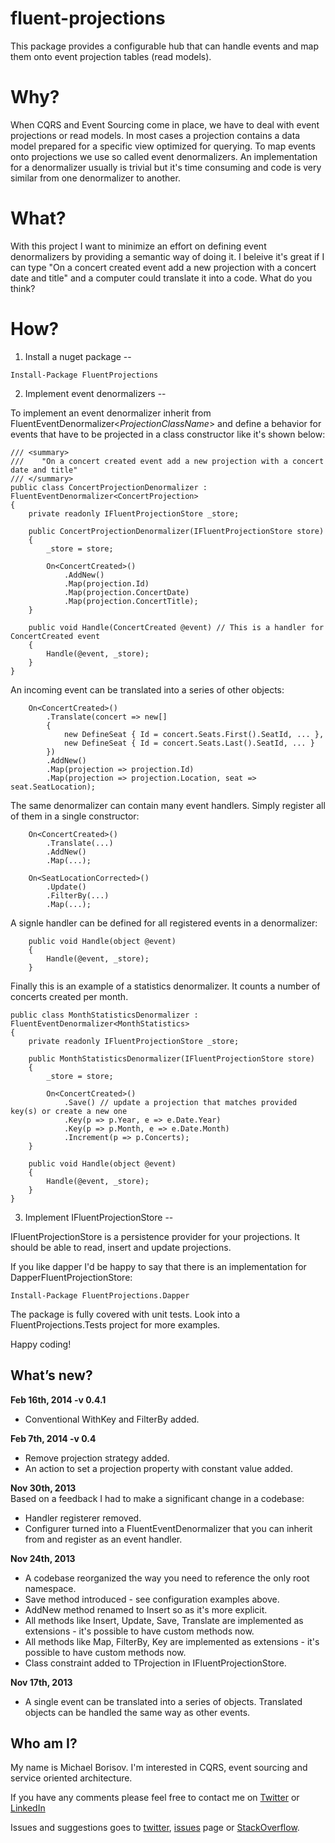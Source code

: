 fluent-projections
==================

This package provides a configurable hub that can handle events and map them onto event projection tables (read models).

Why?
====

When CQRS and Event Sourcing come in place, we have to deal with event projections or read models. In most cases a projection contains a data model prepared for a specific view optimized for querying. To map events onto projections we use so called event denormalizers. An implementation for a denormalizer usually is trivial but it's time consuming and code is very similar from one denormalizer to another.

What?
====

With this project I want to minimize an effort on defining event denormalizers by providing a semantic way of doing it. I beleive it's great if I can type "On a concert created event add a new projection with a concert date and title" and a computer could translate it into a code. What do you think?

How?
====

1. Install a nuget package
--

```
Install-Package FluentProjections
```

2. Implement event denormalizers
--

To implement an event denormalizer inherit from FluentEventDenormalizer<_ProjectionClassName_> and define a behavior for events that have to be projected in a class constructor like it's shown below:

```
/// <summary>
///    "On a concert created event add a new projection with a concert date and title"
/// </summary> 
public class ConcertProjectionDenormalizer : FluentEventDenormalizer<ConcertProjection>
{
    private readonly IFluentProjectionStore _store;
    
    public ConcertProjectionDenormalizer(IFluentProjectionStore store)
    {
        _store = store;

        On<ConcertCreated>()
            .AddNew()
            .Map(projection.Id)
            .Map(projection.ConcertDate)
            .Map(projection.ConcertTitle);
    }

    public void Handle(ConcertCreated @event) // This is a handler for ConcertCreated event
    {
        Handle(@event, _store);
    }
}
```

An incoming event can be translated into a series of other objects:

```
    On<ConcertCreated>()
        .Translate(concert => new[]
        {
            new DefineSeat { Id = concert.Seats.First().SeatId, ... },
            new DefineSeat { Id = concert.Seats.Last().SeatId, ... }
        })
        .AddNew()
        .Map(projection => projection.Id)
        .Map(projection => projection.Location, seat => seat.SeatLocation);
```

The same denormalizer can contain many event handlers. Simply register all of them in a single constructor:
```
    On<ConcertCreated>()
        .Translate(...)
        .AddNew()
        .Map(...);

    On<SeatLocationCorrected>()
        .Update()
        .FilterBy(...)
        .Map(...);
```

A signle handler can be defined for all registered events in a denormalizer:

```
    public void Handle(object @event)
    {
        Handle(@event, _store);
    }
```

Finally this is an example of a statistics denormalizer. It counts a number of concerts created per month.
```
public class MonthStatisticsDenormalizer : FluentEventDenormalizer<MonthStatistics>
{
    private readonly IFluentProjectionStore _store;

    public MonthStatisticsDenormalizer(IFluentProjectionStore store)
    {
        _store = store;

        On<ConcertCreated>()
            .Save() // update a projection that matches provided key(s) or create a new one
            .Key(p => p.Year, e => e.Date.Year)
            .Key(p => p.Month, e => e.Date.Month)
            .Increment(p => p.Concerts);
    }

    public void Handle(object @event)
    {
        Handle(@event, _store);
    }
}
```

3. Implement IFluentProjectionStore<TProjection>
--

IFluentProjectionStore<TProjection> is a persistence provider for your projections. It should be able to read, insert and update projections.

If you like dapper I'd be happy to say that there is an implementation for DapperFluentProjectionStore:
```
Install-Package FluentProjections.Dapper
```

The package is fully covered with unit tests. Look into a FluentProjections.Tests project for more examples.

Happy coding!

What’s new?
-----------

**Feb 16th, 2014 -v 0.4.1**      
- Conventional WithKey and FilterBy added.

**Feb 7th, 2014 -v 0.4**      
- Remove projection strategy added.
- An action to set a projection property with constant value added.

**Nov 30th, 2013**      
Based on a feedback I had to make a significant change in a codebase:
- Handler registerer removed.
- Configurer turned into a FluentEventDenormalizer that you can inherit from and register as an event handler.

**Nov 24th, 2013**      
- A codebase reorganized the way you need to reference the only root namespace.
- Save method introduced - see configuration examples above.
- AddNew method renamed to Insert so as it's more explicit.
- All methods like Insert, Update, Save, Translate are implemented as extensions - it's possible to have custom methods now.
- All methods like Map, FilterBy, Key are implemented as extensions - it's possible to have custom methods now.
- Class constraint added to TProjection in IFluentProjectionStore.

**Nov 17th, 2013**      
- A single event can be translated into a series of objects. Translated objects can be handled the same way as other events.

Who am I?
--
My name is Michael Borisov. I'm interested in CQRS, event sourcing and service oriented architecture.

If you have any comments please feel free to contact me on [Twitter](https://twitter.com/fkem) or [LinkedIn](https://www.linkedin.com/in/michaelborisov)

Issues and suggestions goes to [twitter](https://twitter.com/search?q=fluentprojections&src=typd), [issues](https://github.com/corker/fluent-projections/issues) page or [StackOverflow](http://stackoverflow.com/questions/tagged/fluent-projections).
